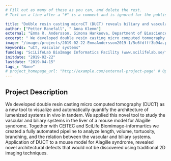 ```yaml
---
# Fill out as many of these as you can, and delete the rest.
# Text on a line after a "#" is a comment and is ignored for the published page.

title: "DoUble resin casting microCT (DUCT) reveals biliary and vascular pathology in tandem in a mouse model of Alagille syndrome"
author: ["Petter Ranefall", " Anna Klemm"]
external: "Emma R. Andersson, Simona Hankeova, Department of Bioscience and nutrition, KI"
excerpt: " We developed double resin casting micro computed tomography (DUCT) as a new tool to visualize and automatically quantify the architecture of lumenized systems in vivo in tandem. We applied this novel..."
image: "/images/projects/2019-02-22-EmmaAndersson2019-1/5c6fdfff3b94a.png" # Image should be pushed to /images/projects/YYYY-MM-DD-projectid/ before
keywords: "uCT, vascular systems"
funding: "SciLifeLab BioImage Informatics Facility (www.scilifelab.se/facilities/bioimage-informatics)"
initdate: "2019-02-22"
lastdate: "2019-04-15"
tags_: "None"
# project_homepage_url: "http://example.com/external-project-page" # Optional external homepage for this project
---
```


## Project Description
 We developed double resin casting micro computed tomography (DUCT) as a new tool to visualize and automatically quantify the architecture of lumenized systems in vivo in tandem. We applied this novel tool to study the vascular and biliary systems in the liver of a mouse model for Alagille syndrome. Together with CEITEC and SciLife Biomimage-informartics we created a fully automated pipeline to analyze length, volume, tortuosity, branching, and the relation between the vascular and biliary systems. Application of DUCT to a mouse model for Alagille syndrome, revealed novel architectural defects that would not be discovered using traditional 2D imaging techniques. 
